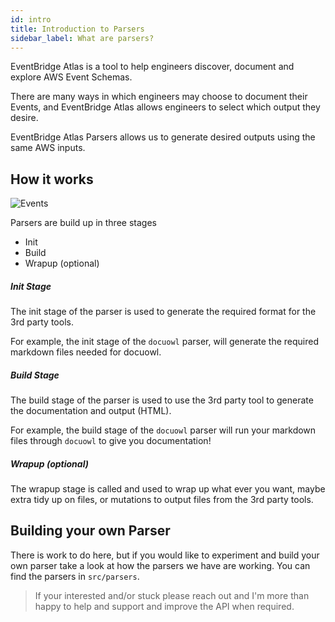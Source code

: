 ```yaml
---
id: intro
title: Introduction to Parsers
sidebar_label: What are parsers?
---
```


EventBridge Atlas is a tool to help engineers discover, document and explore AWS Event Schemas.

There are many ways in which engineers may choose to document their Events, and EventBridge Atlas allows engineers to select which output they desire.

EventBridge Atlas Parsers allows us to generate desired outputs using the same AWS inputs.

## How it works

![Events](/img/docs/how-it-works/architecture-2.png 'Architecture')

Parsers are build up in three stages

- Init
- Build
- Wrapup (optional)

##### Init Stage

The init stage of the parser is used to generate the required format for the 3rd party tools.

For example, the init stage of the `docuowl` parser, will generate the required markdown files needed for docuowl.

##### Build Stage

The build stage of the parser is used to use the 3rd party tool to generate the documentation and output (HTML).

For example, the build stage of the `docuowl` parser will run your markdown files through `docuowl` to give you documentation!

##### Wrapup (optional)

The wrapup stage is called and used to wrap up what ever you want, maybe extra tidy up on files, or mutations to output files from the 3rd party tools.

## Building your own Parser

There is work to do here, but if you would like to experiment and build your own parser take a look at how the parsers we have are working. You can find the parsers in `src/parsers`.

> If your interested and/or stuck please reach out and I'm more than happy to help and support and improve the API when required.
